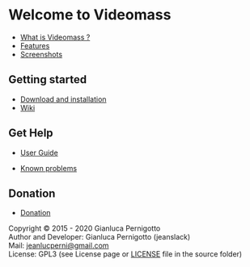 # Welcome to Videomass
* [What is Videomass ?](about.md)
* [Features](features.md)
* [Screenshots](screenshots.md)

## Getting started
* [Download and installation](download_installation.md)
* [Wiki](https://github.com/jeanslack/Videomass/wiki)

## Get Help
* [User Guide](videomass_use.md)
<!--* [Tips and Tricks](tips_and_tricks.md)-->
* [Known problems](known_problems.md)

## Donation
* [Donation](donation.md)

Copyright © 2015 - 2020 Gianluca Pernigotto   
Author and Developer: Gianluca Pernigotto (jeanslack)  
Mail: <jeanlucperni@gmail.com>   
License: GPL3 (see License page or [LICENSE](https://github.com/jeanslack/Videomass/blob/gh-pages/LICENSE) file in the source folder)


